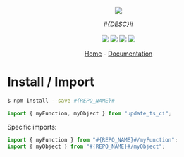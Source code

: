 <p align="center">
    <img src="https://user-images.githubusercontent.com/6702424/80216211-00ef5280-863e-11ea-81de-59f3a3d4b8e4.png">  
</p>
<p align="center">
    <i>#{DESC}#</i>
    <br>
    <br>
    <img src="https://github.com/garronej/#{REPO_NAME}#/workflows/ci/badge.svg?branch=main">
    <img src="https://img.shields.io/bundlephobia/minzip/#{REPO_NAME}#">
    <img src="https://img.shields.io/npm/dw/#{REPO_NAME}#">
    <img src="https://img.shields.io/npm/l/#{REPO_NAME}#">
</p>
<p align="center">
  <a href="https://github.com/#{USER_OR_ORG}#/#{REPO_NAME}#">Home</a>
  -
  <a href="https://github.com/#{USER_OR_ORG}#/#{REPO_NAME}#">Documentation</a>
</p>

# Install / Import

```bash
$ npm install --save #{REPO_NAME}#
```

```typescript
import { myFunction, myObject } from "update_ts_ci";
```

Specific imports:

```typescript
import { myFunction } from "#{REPO_NAME}#/myFunction";
import { myObject } from "#{REPO_NAME}#/myObject";
```

